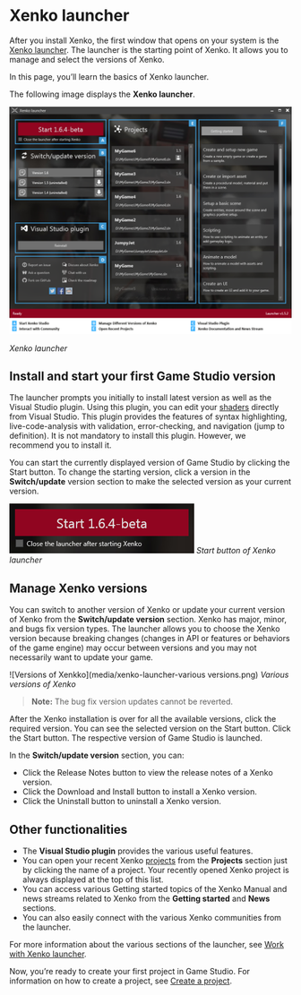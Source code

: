 # Xenko launcher

After you install Xenko, the first window that opens on your system is the [Xenko launcher](xref:xenko-launcher). The launcher is the starting point of Xenko. It allows you to manage and select the versions of Xenko.

In this page, you’ll learn the basics of Xenko launcher.

The following image displays the **Xenko launcher**.

   ![Xenko launcher interface](media/xenko-launcher-interface.png)

   *Xenko launcher*
	
## Install and start your first Game Studio version

The launcher prompts you initially to install latest version as well as the Visual Studio plugin. Using this plugin, you can edit your [shaders](xref:shaders) directly from Visual Studio. This plugin provides the features of syntax highlighting, live-code-analysis with validation, error-checking, and navigation (jump to definition). It is not mandatory to install this plugin. However, we recommend you to install it.

You can start the currently displayed version of Game Studio by clicking the Start button. To change the starting version, click a version in the **Switch/update** version section to make the selected version as your current version.
 
 ![Start button](media/xenko-launcher-start-button.png)
 _Start button of Xenko launcher_

## Manage Xenko versions

You can switch to another version of Xenko or update your current version of Xenko from the **Switch/update version** section. Xenko has major, minor, and bugs fix version types. The launcher allows you to choose the Xenko version because breaking changes (changes in API or features or behaviors of the game engine) may occur between versions and you may not necessarily want to update your game.
 
 ![Versions of Xenkko](media/xenko-launcher-various versions.png)
 _Various versions of Xenko_
 
>**Note:** The bug fix version updates cannot be reverted.

After the Xenko installation is over for all the available versions, click the required version. You can see the selected version on the Start button. Click the Start button. The respective version of Game Studio is launched.

In the **Switch/update version** section, you can:

 * Click the Release Notes button to view the release notes of a Xenko version.
 * Click the Download and Install button to install a Xenko version.
 * Click the Uninstall button to uninstall a Xenko version.

## Other functionalities

 * The **Visual Studio plugin** provides the various useful features. 
 * You can open your recent Xenko [projects](xref:project) from the **Projects** section just by clicking the name of a project. Your recently opened Xenko project is always displayed at the top of this list.
 * You can access various Getting started topics of the Xenko Manual and news streams related to Xenko from the **Getting started** and **News** sections.
 * You can also easily connect with the various Xenko communities from the launcher.

For more information about the various sections of the launcher, see [Work with Xenko launcher](work-with-xenko-launcher.md).

Now, you’re ready to create your first project in Game Studio. For information on how to create a project, see [Create a project](create-project.md).
